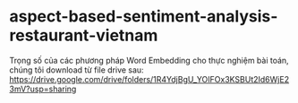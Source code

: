 # aspect-based-sentiment-analysis-restaurant-vietnam

Trọng số của các phương pháp Word Embedding cho thực nghiệm bài toán, chúng tôi download từ file drive sau: 
https://drive.google.com/drive/folders/1R4YdjBgU_YOIFOx3KSBUt2Id6WjE23mV?usp=sharing
